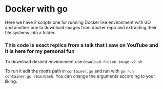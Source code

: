 # Docker with go

Here we have 2 scripts one for running Docker like environment with GO and another one to download images from docker repo and extracting their file systems into a folder.

### This code is exact replica from a talk that I saw on YouTube and it is here for my personal fun

To download desired environment use `download-frozen-image-v2.sh`.

To run it edit the rootfs path in `container.go` and run with `go run container.go /bin/bash`. You can change the arguments according to your liking.
